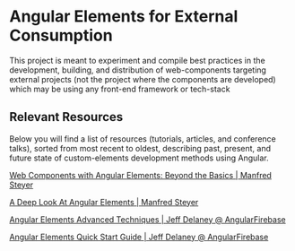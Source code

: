 # Angular Elements for External Consumption

This project is meant to experiment and compile best practices in the development, building, and distribution of web-components targeting external projects (not the project where the components are developed) which may be using any front-end framework or tech-stack

## Relevant Resources

Below you will find a list of resources (tutorials, articles, and conference talks), sorted from most recent to oldest, describing past, present, and future state of custom-elements development methods using Angular.

[Web Components with Angular Elements: Beyond the Basics | Manfred Steyer](https://www.youtube.com/watch?v=E9i3YBFxSSE)

[A Deep Look At Angular Elements | Manfred Steyer](https://www.youtube.com/watch?v=_QU0mpyF7bQ)

[Angular Elements Advanced Techniques | Jeff Delaney @ AngularFirebase](https://angularfirebase.com/lessons/angular-elements-advanced-techniques/)

[Angular Elements Quick Start Guide | Jeff Delaney @ AngularFirebase](https://angularfirebase.com/lessons/angular-elements-quick-start-guide/)
